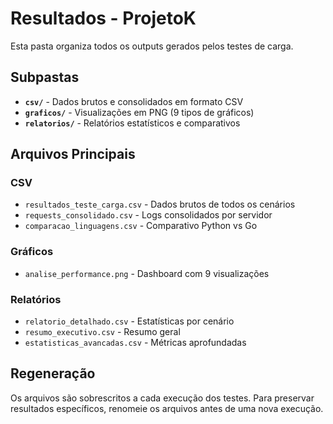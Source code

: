 # Resultados - ProjetoK

Esta pasta organiza todos os outputs gerados pelos testes de carga.

## Subpastas

- **`csv/`** - Dados brutos e consolidados em formato CSV
- **`graficos/`** - Visualizações em PNG (9 tipos de gráficos)
- **`relatorios/`** - Relatórios estatísticos e comparativos

## Arquivos Principais

### CSV
- `resultados_teste_carga.csv` - Dados brutos de todos os cenários
- `requests_consolidado.csv` - Logs consolidados por servidor
- `comparacao_linguagens.csv` - Comparativo Python vs Go

### Gráficos
- `analise_performance.png` - Dashboard com 9 visualizações

### Relatórios
- `relatorio_detalhado.csv` - Estatísticas por cenário
- `resumo_executivo.csv` - Resumo geral
- `estatisticas_avancadas.csv` - Métricas aprofundadas

## Regeneração

Os arquivos são sobrescritos a cada execução dos testes. Para preservar resultados específicos, renomeie os arquivos antes de uma nova execução.

